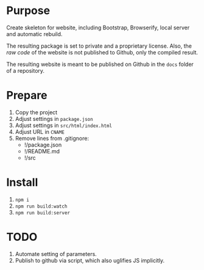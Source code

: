 # Purpose

Create skeleton for website, including Bootstrap, Browserify, local server and automatic rebuild.

The resulting package is set to private and a proprietary license.
Also, the *raw code* of the website is not published to Github, only the compiled result.

The resulting website is meant to be published on Github in the `docs` folder of a repository.

# Prepare

1. Copy the project
2. Adjust settings in `package.json`
3. Adjust settings in `src/html/index.html`
3. Adjust URL in `CNAME`
5. Remove lines from .gitignore:
    * !/package.json
    * !/README.md
    * !/src


# Install

1. `npm i`
2. `npm run build:watch`
3. `npm run build:server`

# TODO

1. Automate setting of parameters.
2. Publish to github via script, which also uglifies JS implicitly.
